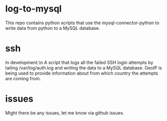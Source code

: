 # log-to-mysql
This repo contains python scripts that use the mysql-connector-python to write data from python to a MySQL database.

# ssh
In development.\n
A script that logs all the failed SSH login attempts by tailing /var/log/auth.log and writing the data to a MySQL database. GeoIP is being used to provide information about from which country the attempts are coming from.

# issues
Might there be any issues, let me know via github issues.
